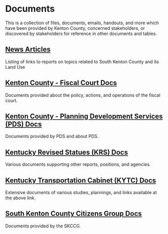 # Documents  
This is a collection of files, documents, emails, handouts, and more which have been provided by Kenton County, concerned stakeholders, or discovered by stakeholders for reference in other documents and tables.  


## [News Articles](/info/docs/_news_articles.md)
Listing of links to reports on topics related to South Kenton County and its Land Use


## [Kenton County - Fiscal Court Docs](/info/docs/kenton_fiscal_court/README.md)
Documents provided about the policy, actions, and operations of the fiscal court.


## [Kenton County - Planning Development Services (PDS) Docs](/info/docs/kenton_planning_development_services-pds/README.md)
Documents provided by PDS and about PDS.



## [Kentucky Revised Statues (KRS) Docs](/info/docs/kentucky_revised_statutes-krs/README.md)
Various documents supporting other reports, positions, and agencies.


## [Kentucky Transportation Cabinet (KYTC) Docs](/info/docs/kentucky_transportation_cabinet-kytc/README.md)
Extensive documents of various studies, plannings, and links available at the above link.


## [South Kenton County Citizens Group Docs](/info/docs/south_kenton_county_citizens_group/README.md)
Documents provided by the SKCCG.


